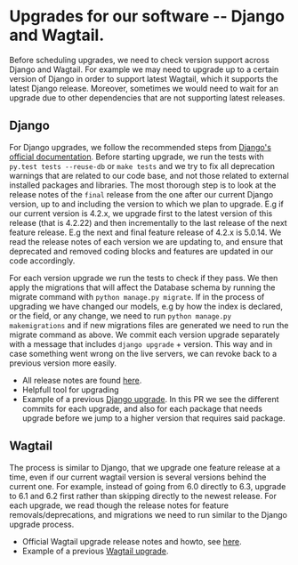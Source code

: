 # Upgrades for our software -- Django and Wagtail.

Before scheduling upgrades, we need to check version support across Django and Wagtail. For example we may need to upgrade up to a certain version of Django in order to support latest Wagtail, which it supports the latest Django release. Moreover, sometimes we would need to wait for an upgrade due to other dependencies that are not supporting latest releases.

## Django

For Django upgrades, we follow the recommended steps from [Django's official documentation](https://docs.djangoproject.com/en/5.2/howto/upgrade-version/). 
Before starting upgrade, we run the tests with `py.test tests --reuse-db` or `make tests` and we try to fix all deprecation warnings that are related to our code base, and not those related to external installed packages and libraries.
The most thorough step is to look at the release notes of the `final` release from the one after our current Django version, up to and including the version to which we plan to upgrade. E.g if our current version is 4.2.x, we upgrade first to the latest version of this release (that is 4.2.22) and then incrementally to the last release of the next feature release. E.g the next and final feature release of 4.2.x is 5.0.14. We read the release notes of each version we are updating to, and ensure that deprecated and removed coding blocks and features are updated in our code accordingly. 

For each version upgrade we run the tests to check if they pass. 
We then apply the migrations that will affect the Database schema by running the migrate command with `python manage.py migrate`.
If in the process of upgrading we have changed our models, e.g by how the index is declared, or the field, or any change, we need to run `python manage.py makemigrations` and if new migrations files are generated we need to run the migrate command as above. 
We commit each version upgrade separately with a message that includes `django upgrade` + version. This way and in case something went wrong on the live servers, we can revoke back to a previous version more easily.


- All release notes are found [here](https://docs.djangoproject.com/en/5.2/releases/).
- Helpfull tool for upgrading
- Example of a previous [Django upgrade](https://github.com/liqd/adhocracy4/pull/1504/commits). In this PR we see the different commits for each upgrade, and also for each package that needs upgrade before we jump to a higher version that requires said package.

## Wagtail

The process is similar to Django, that we upgrade one feature release at a time, even if our current wagtail version is several versions behind the current one. For example, instead of going from 6.0 directly to 6.3, upgrade to 6.1 and 6.2 first rather than skipping directly to the newest release. For each upgrade, we read though the release notes for feature removals/deprecations, and migrations we need to run similar to the Django upgrade process.

- Official Wagtail upgrade release notes and howto, see [here](https://docs.wagtail.org/en/stable/releases/upgrading.html).
- Example of a previous [Wagtail upgrade](https://github.com/liqd/adhocracy-plus/pull/2868/commits).
